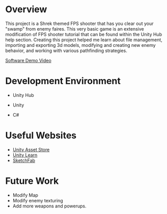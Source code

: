 # Overview

This project is a Shrek themed FPS shooter that has you clear out your "swamp" from enemy faires. This very basic game is an extensive modification of FPS shooter tutorial that can be found within the Unity Hub help section. Creating this project helped me learn about file management, importing and exporting 3d models, modifying and creating new enemy behavior, and working with various pathfinding strategies. 

[Software Demo Video](http://youtube.link.goes.here)

# Development Environment

- Unity Hub

- Unity

- C#

# Useful Websites

* [Unity Asset Store](https://assetstore.unity.com/?gclid=CjwKCAjw_tWRBhAwEiwALxFPoZ97oN6qesWJ6cyEhCm1zS7-AHnk2hMcI-BGKsfPoJ0D1hsnGslsJhoCMMcQAvD_BwE&gclsrc=aw.ds)
* [Unity Learn](https://learn.unity.com/)
* [SketchFab](https://sketchfab.com/feed)

# Future Work

* Modify Map
* Modify enemy texturing
* Add more weapons and powerups. 
